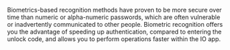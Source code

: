 Biometrics-based recognition methods have proven to be more secure over time than numeric or alpha-numeric passwords, which are often vulnerable or inadvertently communicated to other people. Biometric recognition offers you the advantage of speeding up authentication, compared to entering the unlock code, and allows you to perform operations faster within the IO app.